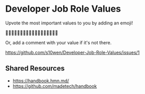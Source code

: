 # Developer Job Role Values

Upvote the most important values to you by adding an emoji!

🥰🦄🥳🧸🤩👍🏻🧚🏻‍♀️🧚🏻‍♂️💃🏻🕺🏻🐸

Or, add a comment with your value if it's not there.

https://github.com/s10wen/Developer-Job-Role-Values/issues/1

## Shared Resources

- https://handbook.hmn.md/
- https://github.com/madetech/handbook
